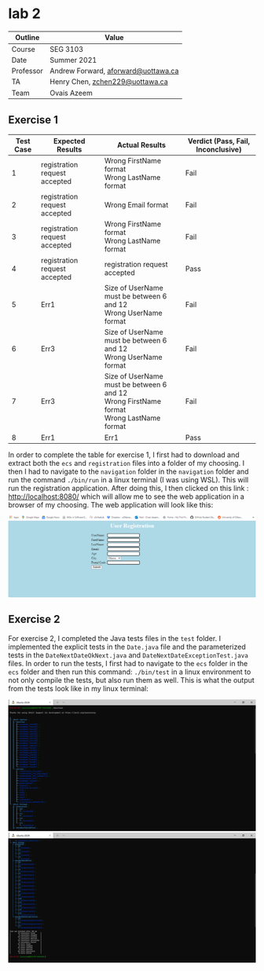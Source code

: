 # lab 2

| Outline   | Value                               |
| --------- | ----------------------------------- |
| Course    | SEG 3103                            |
| Date      | Summer 2021                         |
| Professor | Andrew Forward, aforward@uottawa.ca |
| TA        | Henry Chen, zchen229@uottawa.ca     |
| Team      | Ovais Azeem                         |

## Exercise 1

| Test Case | Expected Results              | Actual Results                                                                                   | Verdict (Pass, Fail, Inconclusive) |
| --------- | ----------------------------- | ------------------------------------------------------------------------------------------------ | ---------------------------------- |
| 1         | registration request accepted | Wrong FirstName format <br> Wrong LastName format                                                | Fail                               |
| 2         | registration request accepted | Wrong Email format                                                                               | Fail                               |
| 3         | registration request accepted | Wrong FirstName format <br> Wrong LastName format                                                | Fail                               |
| 4         | registration request accepted | registration request accepted                                                                    | Pass                               |
| 5         | Err1                          | Size of UserName must be between 6 and 12 <br> Wrong UserName format                             | Fail                               |
| 6         | Err3                          | Size of UserName must be between 6 and 12 <br> Wrong UserName format                             | Fail                               |
| 7         | Err3                          | Size of UserName must be between 6 and 12 <br> Wrong FirstName format <br> Wrong LastName format | Fail                               |
| 8         | Err1                          | Err1                                                                                             | Pass                               |

In order to complete the table for exercise 1, I first had to download and extract both the `ecs` and `registration` files into a folder of my choosing. I then I had to navigate to the `navigation` folder in the `navigation` folder and run the command `./bin/run` in a linux terminal (I was using WSL). This will run the registration application. After doing this, I then clicked on this link : [http://localhost:8080/](http://localhost:8080/) which will allow me to see the web application in a browser of my choosing. The web application will look like this:

![User Registration app](/lab02/assets/UserRegistrationScreenshot.png)

## Exercise 2

For exercise 2, I completed the Java tests files in the `test` folder. I implemented the explicit tests in the `Date.java` file and the parameterized tests in the `DateNextDateOkNext.java` and `DateNextDateExceptionTest.java` files. In order to run the tests, I first had to navigate to the `ecs` folder in the `ecs` folder and then run this command: `./bin/test` in a linux environment to not only compile the tests, but also run them as well. This is what the output from the tests look like in my linux terminal:

![JUnit Tests 1](/lab02/assets/JUnitTests1.png)
![JUnit Tests 2](/lab02/assets/JUnitTests2.png)
